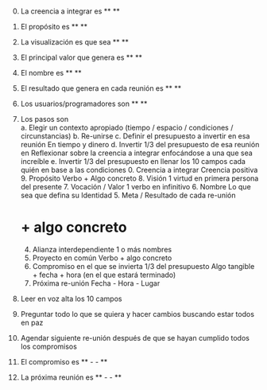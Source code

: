 #

0. La creencia a integrar es ** **

9. El propósito es ** **
  
8. La visualización es que sea ** **
  
7. El principal valor que genera es ** **

6. El nombre es ** **
  
5. El resultado que genera en cada reunión es ** **
  
4. Los usuarios/programadores son ** **
  
3. Los pasos son	
  a. Elegir un contexto apropiado (tiempo / espacio / condiciones / circunstancias)
  b. Re-unirse
  c. Definir el presupuesto a invertir en esa reunión
    En tiempo y dinero
  d. Invertir 1/3 del presupuesto de esa reunión en
    Reflexionar sobre la creencia a integrar enfocándose a una que sea increíble
  e. Invertir 1/3 del presupuesto en llenar los 10 campos cada quién en base a las condiciones 
    0. Creencia a integrar
      Creencia positiva
    9. Propósito
      Verbo + Algo concreto
    8. Visión
      1 virtud en primera persona del presente
    7. Vocación / Valor
      1 verbo en infinitivo
    6. Nombre
      Lo que sea que defina su Identidad
    5. Meta / Resultado de cada re-unión
      # + algo concreto
    4. Alianza interdependiente
      1 o más nombres
    3. Proyecto en común
      Verbo + algo concreto
    2. Compromiso en el que se invierta 1/3 del presupuesto
      Algo tangible + fecha + hora (en el que estará terminado)
    1. Próxima re-unión
      Fecha - Hora - Lugar

  4. Leer en voz alta los 10 campos
  
  5. Preguntar todo lo que se quiera y hacer cambios buscando estar todos en paz
  
  6. Agendar siguiente re-unión después de que se hayan cumplido todos los compromisos

2. El compromiso es ** - - **

1. La próxima reunión es ** - - **
